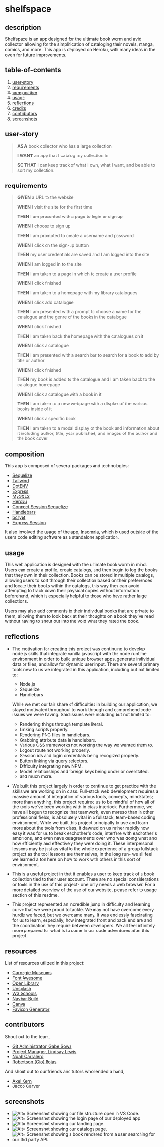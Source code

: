 # shelfspace

## description

Shelfspace is an app designed for the ultimate book worm and avid collector, allowing for the simplification of cataloging their novels, manga, comics, and more. This app is deployed on Heroku, with many ideas in the oven for future improvements.

## table-of-contents

1. [user-story](#user-story)
2. [requirements](#requirements)
3. [composition](#composition)
4. [usage](#usage)
5. [reflections](#reflections)
6. [credits](#credits)
7. [contributors](#contributors)
8. [screenshots](#screenshots)

## user-story

> **AS A** book collector who has a large collection
>
> **I WANT** an app that I catalog my collection in
>
> **SO THAT** I can keep track of what I own, what I want, and be able to sort my collection.

## requirements

> **GIVEN** a URL to the website
>
> **WHEN** I visit the site for the first time
>
> **THEN** I am presented with a page to login or sign up
>
> **WHEN** I choose to sign up
>
> **THEN** I am prompted to create a username and password
>
> **WHEN** I click on the sign-up button
>
> **THEN** my user credentials are saved and I am logged into the site
>
> **WHEN** I am logged in to the site
>
> **THEN** I am taken to a page in which to create a user profile
>
> **WHEN** I click finished
>
> **THEN** I am taken to a homepage with my library catalogues
>
> **WHEN** I click add catalogue
>
> **THEN** I am presented with a prompt to choose a name for the catalogue and the genre of the books in the catalogue
>
> **WHEN** I click finished
>
> **THEN** I am taken back the homepage with the catalogues on it
>
> **WHEN** I click a catalogue
>
> **THEN** I am presented with a search bar to search for a book to add by title or author
>
> **WHEN** I click finished
>
> **THEN** my book is added to the catalogue and I am taken back to the catalogue homepage
>
> **WHEN** I click a catalogue with a book in it
>
> **THEN** I am taken to a new webpage with a display of the various books inside of it
>
> **WHEN** I click a specific book
>
> **THEN** I am taken to a modal display of the book and information about it including author, title, year published, and images of the author and the book cover

## composition

This app is composed of several packages and technologies:

- [Sequelize](https://sequelize.org/)
- [Tailwind](https://tailwindcss.com/)
- [DotENV](https://www.npmjs.com/package/dotenv)
- [Express](https://www.npmjs.com/package/express)
- [MySQL2](https://www.npmjs.com/package/mysql2)
- [Heroku](https://heroku.com/)
- [Connect Session Sequelize](https://www.npmjs.com/package/connect-session-sequelize)
- [Handlebars](https://handlebarsjs.com/)
- [bcrypt](https://www.npmjs.com/package/bcrypt)
- [Express Session](https://www.npmjs.com/package/express-session)

It also involved the usage of the app, [Insomnia](https://insomnia.rest/), which is used outside of the users code editing software as a standalone application.

## usage

This web application is designed with the ultimate book worm in mind. Users can create a profile, create catalogs, and then begin to log the books that they own in their collection. Books can be stored in multiple catalogs, allowing users to sort through their collection based on their preferences and locate their books within the catalogs, this way they can avoid attempting to track down their physical copies without information beforehand, which is especially helpful to those who have rather large collections.

Users may also add comments to their individual books that are private to them, allowing them to look back at their thoughts on a book they've read without having to shout out into the void what they rated the book.

## reflections

- The motivation for creating this project was continuing to develop node.js skills that integrate vanilla javascript with the node runtime environment in order to build unique browser apps, generate individual data or files, and allow for dynamic user input. There are several primary tools new to us we integrated in this application, including but not limited to:

  - Node.js
  - Sequelize
  - Handlebars

  While we met our fair share of difficulties in building our application, we stayed motivated throughout to work through and comprehend code issues we were having. Said issues were including but not limited to:

  - Rendering things through template literal.
  - Linking scripts properly.
  - Rendering PNG files in handlebars.
  - Grabbing attribute data in handlebars.
  - Various CSS frameworks not working the way we wanted them to.
  - Logout route not working properly.
  - Session ids and login credentials being recogized properly.
  - Button linking via query selectors.
  - Difficulty integrating new NPM.
  - Model relationships and foreign keys being under or overstated.
  - and much more.

- We built this project largely in order to continue to get practice with the skills we are working on in class. Full-stack web development requires a massive amount of integration of various tools, concepts, mindstates; more than anything, this project required us to be mindful of how all of the tools we've been working with in class interlock. Furthermore, we have all begun to recognize that teamwork, even moreso than in other professional fields, is absolutely vital in a fullstack, team-based coding environment. While we built this project principally to use and learn more about the tools from class, it dawned on us rather rapidly how easy it was for us to break eachother's code, interfere with eachother's ambitions, and even have disagreements over who was doing what and how efficiently and effectively they were doing it. These interpersonal lessons may be just as vital to the whole experience of a group fullstack project as the tool lessons are themselves, in the long run- we all feel we learned a ton here on how to work with others in this sort of environment.
- This is a useful project in that it enables a user to keep track of a book collection tied to their user account. There are no special considerations or tools in the use of this project- one only needs a web browser. For a more detailed overview of the use of our website, please refer to usage section of this readme.
- This project represented an incredible jump in difficulty and learning curve that we were proud to tackle. We may not have overcome every hurdle we faced, but we overcame many. It was endlessly fascinating for us to learn, especially, how integrated front and back end are and the coordination they require between developers. We all feel infinitely more prepared for what is to come in our code adventures after this project.

## resources

List of resources utilized in this project:

- [Carnegie Museums](http://web-accessibility.carnegiemuseums.org/design/color/)
- [Font Awesome](https://fontawesome.com/icons)
- [Open Library](https://openlibrary.org/dev/docs/api/books)
- [Unsplash](https://unsplash.com/)
- [W3 Schools](https://www.w3schools.com/)
- [Navbar Build](https://www.w3schools.com/howto/howto_js_mobile_navbar.asp)
- [Canva](https://www.canva.com/)
- [Favicon Generator](https://favicon.io/favicon-converter/)

## contributors

Shout out to the team,

- [Git Administrator, Gabe Sowa](https://github.com/thegabe101)
- [Project Manager, Lindsay Lewis](https://github.com/lindslewis)
- [Noah Carralero](https://github.com/thenoahac)
- [Robertson (Gio) Rojas](https://github.com/gio2nice)

And shout out to our friends and tutors who lended a hand,

- [Axel Kern](https://github.com/Axeljk)
- Jacob Carver

## screenshots

- ![Alt= Screenshot showing our file structure open in VS Code.](./screenshots/screenshot1.jpg)
- ![Alt= Screenshot showing the login page of our deployed app.](./screenshots/screenshot2.jpg)
- ![Alt= Screenshot showing our landing page.](./screenshots/screenshot3.jpg)
- ![Alt= Screenshot showing our catalogs page.](./screenshots/screenshot4.jpg)
- ![Alt= Screenshot showing a book rendered from a user searching for our 3rd party API.](./screenshots/screenshot5.jpg)
